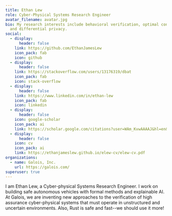 ```yaml
---
title: Ethan Lew
role: Cyber-Physical Systems Research Engineer
avatar_filename: avatar.jpg
bio: My research interests include behavioral verification, optimal controls,
  and differential privacy.
social:
  - display:
      header: false
    link: https://github.com/EthanJamesLew
    icon_pack: fab
    icon: github
  - display:
      header: false
    link: https://stackoverflow.com/users/13176319/dbat
    icon_pack: fab
    icon: stack-overflow
  - display:
      header: false
    link: https://www.linkedin.com/in/ethan-lew
    icon_pack: fab
    icon: linkedin
  - display:
      header: false
    icon: google-scholar
    icon_pack: ai 
    link: https://scholar.google.com/citations?user=WAm_KvwAAAAJ&hl=en&oi=ao 
  - display:
      header: false
    icon: cv 
    icon_pack: ai 
    link: https://ethanjameslew.github.io/elew-cv/elew-cv.pdf 
organizations:
  - name: Galois, Inc.
    url: https://galois.com/
superuser: true
---
```

I am Ethan Lew, a Cyber-physical Systems Research Engineer. I work on building safe autonomous vehicles with formal methods and explainable AI. At Galois, we are inventing new approaches to the verification of high assurance cyber-physical systems that must operate in unstructured and uncertain environments. Also, Rust is safe and fast--we should use it more!
